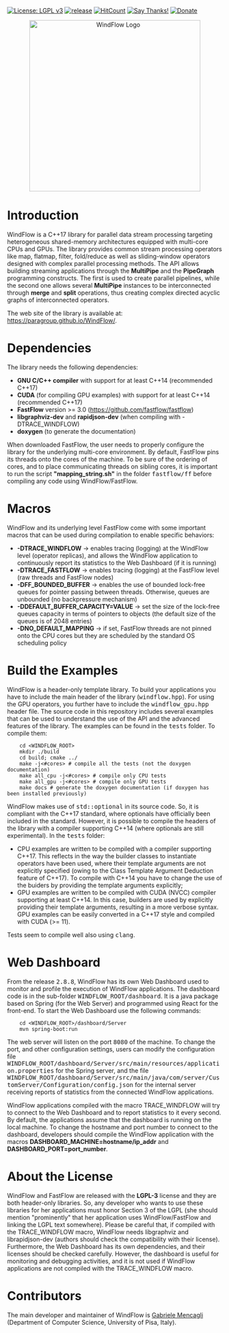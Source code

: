 [![License: LGPL v3](https://img.shields.io/badge/License-LGPL%20v3-blue.svg)](https://www.gnu.org/licenses/lgpl-3.0)
[![release](https://img.shields.io/github/release/paragroup/windflow.svg)](https://github.com/paragroup/windflow/releases/latest)
[![HitCount](http://hits.dwyl.io/paragroup/windflow.svg)](http://hits.dwyl.io/paragroup/windflow)
[![Say Thanks!](https://img.shields.io/badge/Say%20Thanks-!-1EAEDB.svg)](https://saythanks.io/to/mencagli@di.unipi.it)
[![Donate](https://img.shields.io/badge/Donate-PayPal-green.svg)](https://paypal.me/GabrieleMencagli)

<p align="center"><img src="https://paragroup.github.io/WindFlow/logo/logo_white.png" width="400" title="WindFlow Logo"></p>

# Introduction
WindFlow is a C++17 library for parallel data stream processing targeting heterogeneous shared-memory architectures equipped with multi-core CPUs and GPUs. The library provides common stream processing operators like map, flatmap, filter, fold/reduce as well as sliding-window operators designed with complex parallel processing methods. The API allows building streaming applications through the <b>MultiPipe</b> and the <b>PipeGraph</b> programming constructs. The first is used to create parallel pipelines, while the second one allows several <b>MultiPipe</b> instances to be interconnected through <b>merge</b> and <b>split</b> operations, thus creating complex directed acyclic graphs of interconnected operators.

The web site of the library is available at: https://paragroup.github.io/WindFlow/.

# Dependencies
The library needs the following dependencies:
* <strong>GNU C/C++ compiler</strong> with support for at least C++14 (recommended C++17)
* <strong>CUDA</strong> (for compiling GPU examples) with support for at least C++14 (recommended C++17)
* <strong>FastFlow</strong> version >= 3.0 (https://github.com/fastflow/fastflow)
* <strong>libgraphviz-dev</strong> and <strong>rapidjson-dev</strong> (when compiling with -DTRACE_WINDFLOW)
* <strong>doxygen</strong> (to generate the documentation)

When downloaded FastFlow, the user needs to properly configure the library for the underlying multi-core environment. By default, FastFlow pins its threads onto the cores of the machine. To be sure of the ordering of cores, and to place communicating threads on sibling cores, it is important to run the script <strong>"mapping_string.sh"</strong> in the folder <tt>fastflow/ff</tt> before compiling any code using WindFlow/FastFlow.

# Macros
WindFlow and its underlying level FastFlow come with some important macros that can be used during compilation to enable specific behaviors:
* <strong>-DTRACE_WINDFLOW</strong> -> enables tracing (logging) at the WindFlow level (operator replicas), and allows the WindFlow application to continuously report its statistics to the Web Dashboard (if it is running)
* <strong>-DTRACE_FASTFLOW</strong> -> enables tracing (logging) at the FastFlow level (raw threads and FastFlow nodes)
* <strong>-DFF_BOUNDED_BUFFER</strong> -> enables the use of bounded lock-free queues for pointer passing between threads. Otherwise, queues are unbounded (no backpressure mechanism)
* <strong>-DDEFAULT_BUFFER_CAPACITY=VALUE</strong> -> set the size of the lock-free queues capacity in terms of pointers to objects (the default size of the queues is of 2048 entries)
* <strong>-DNO_DEFAULT_MAPPING</strong> -> if set, FastFlow threads are not pinned onto the CPU cores but they are scheduled by the standard OS scheduling policy

# Build the Examples
WindFlow is a header-only template library. To build your applications you have to include the main header of the library (<tt>windflow.hpp</tt>). For using the GPU operators, you further have to include the <tt>windflow_gpu.hpp</tt> header file. The source code in this repository includes several examples that can be used to understand the use of the API and the advanced features of the library. The examples can be found in the <tt>tests</tt> folder. To compile them:
```
    cd <WINDFLOW_ROOT>
    mkdir ./build
    cd build; cmake ../
    make -j<#cores> # compile all the tests (not the doxygen documentation)
    make all_cpu -j<#cores> # compile only CPU tests
    make all_gpu -j<#cores> # compile only GPU tests
    make docs # generate the doxygen documentation (if doxygen has been installed previously)
```
WindFlow makes use of <tt>std::optional</tt> in its source code. So, it is compliant with the C++17 standard, where optionals have officially been included in the standard. However, it is possible to compile the headers of the library with a compiler supporting C++14 (where optionals are still experimental). In the <tt>tests</tt> folder:
* CPU examples are written to be compiled with a compiler supporting C++17. This reflects in the way the builder classes to instantiate operators have been used, where their template arguments are not explicitly specified (owing to the Class Template Argument Deduction feature of C++17). To compile with C++14 you have to change the use of the buiders by providing the template arguments explicitly;
* GPU examples are written to be compiled with CUDA (NVCC) compiler supporting at least C++14. In this case, builders are used by explicitly providing their template arguments, resulting in a more verbose syntax. GPU examples can be easily converted in a C++17 style and compiled with CUDA (>= 11).

Tests seem to compile well also using <tt>clang</tt>.

# Web Dashboard
From the release <tt>2.8.8</tt>, WindFlow has its own Web Dashboard used to monitor and profile the execution of WindFlow applications. The dashboard code is in the sub-folder <tt>WINDFLOW_ROOT/dashboard</tt>. It is a java package based on Spring (for the Web Server) and programmed using React for the front-end. To start the Web Dashboard use the following commands:
```
    cd <WINDFLOW_ROOT>/dashboard/Server
    mvn spring-boot:run
```
The web server will listen on the port <tt>8080</tt> of the machine. To change the port, and other configuration settings, users can modify the configuration file <tt>WINDFLOW_ROOT/dashboard/Server/src/main/resources/application.properties</tt> for the Spring server, and the file <tt>WINDFLOW_ROOT/dashboard/Server/src/main/java/com/server/CustomServer/Configuration/config.json</tt> for the internal server receiving reports of statistics from the connected WindFlow applications.

WindFlow applications compiled with the macro TRACE_WINDFLOW will try to connect to the Web Dashboard and to report statistics to it every second. By default, the applications assume that the dashboard is running on the local machine. To change the hostname and port number to connect to the dashboard, developers should compile the WindFlow application with the macros <strong>DASHBOARD_MACHINE=hostname/ip_addr</strong> and <strong>DASHBOARD_PORT=port_number</strong>.

# About the License
WindFlow and FastFlow are released with the <strong>LGPL-3</strong> license and they are both header-only libraries. So, any developer who wants to use these libraries for her applications must honor Section 3 of the LGPL (she should mention "prominently" that her application uses WindFlow/FastFlow and linking the LGPL text somewhere). Please be careful that, if compiled with the TRACE_WINDFLOW macro, WindFlow needs libgraphviz and librapidjson-dev (authors should check the compatibility with their license). Furthermore, the Web Dashboard has its own dependencies, and their licenses should be checked carefully. However, the dashboard is useful for monitoring and debugging activities, and it is not used if WindFlow applications are not compiled with the TRACE_WINDFLOW macro.

# Contributors
The main developer and maintainer of WindFlow is [Gabriele Mencagli](mailto:mencagli@di.unipi.it) (Department of Computer Science, University of Pisa, Italy).
